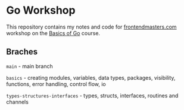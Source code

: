 # Go Workshop

This repository contains my notes and code for [frontendmasters.com](https://frontendmasters.com/) workshop on the [Basics of Go](https://frontendmasters.com/courses/go-basics/) course.

## Braches

`main` - main branch

`basics` - creating modules, variables, data types, packages, visibility, functions, error handling, control flow, io

`types-structures-interfaces` - types, structs, interfaces, routines and channels
